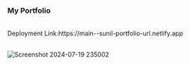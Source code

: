 <h3>My Portfolio</h3>
<br/>
Deployment Link:https://main--sunil-portfolio-url.netlify.app
<br/>
<br/>

![Screenshot 2024-07-19 235002](https://github.com/user-attachments/assets/ac412be2-6e2f-4bf1-868d-5044cda46dc0)
